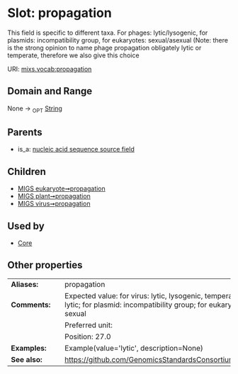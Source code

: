 
# Slot: propagation


This field is specific to different taxa. For phages: lytic/lysogenic, for plasmids: incompatibility group, for eukaryotes: sexual/asexual (Note: there is the strong opinion to name phage propagation obligately lytic or temperate, therefore we also give this choice

URI: [mixs.vocab:propagation](https://w3id.org/mixs/vocab/propagation)


## Domain and Range

None ->  <sub>OPT</sub> [String](types/String.md)

## Parents

 *  is_a: [nucleic acid sequence source field](nucleic_acid_sequence_source_field.md)

## Children

 *  [MIGS eukaryote➞propagation](MIGS_eukaryote_propagation.md)
 *  [MIGS plant➞propagation](MIGS_plant_propagation.md)
 *  [MIGS virus➞propagation](MIGS_virus_propagation.md)

## Used by

 * [Core](Core.md)

## Other properties

|  |  |  |
| --- | --- | --- |
| **Aliases:** | | propagation |
| **Comments:** | | Expected value: for virus: lytic, lysogenic, temperate, obligately lytic; for plasmid: incompatibility group; for eukaryote: asexual, sexual |
|  | | Preferred unit:  |
|  | | Position: 27.0 |
| **Examples:** | | Example(value='lytic', description=None) |
| **See also:** | | https://github.com/GenomicsStandardsConsortium/mixs/issues/88 |

